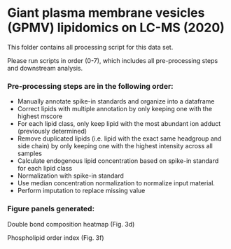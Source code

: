 # Giant plasma membrane vesicles (GPMV) lipidomics on LC-MS (2020)

This folder contains all processing script for this data set.

Please run scripts in order (0-7), which includes all pre-processing steps and downstream analysis.

### Pre-processing steps are in the following order:

* Manually annotate spike-in standards and organize into a dataframe
* Correct lipids with multiple annotation by only keeping one with the highest mscore
* For each lipid class, only keep lipid with the most abundant ion adduct (previously determined)
* Remove duplicated lipids (i.e. lipid with the exact same headgroup and side chain) by only keeping one with the highest intensity across all samples
* Calculate endogenous lipid concentration based on spike-in standard for each lipid class
* Normalization with spike-in standard
* Use median concentration normalization to normalize input material.
* Perform imputation to replace missing value

### Figure panels generated:

Double bond composition heatmap (Fig. 3d)

Phospholipid order index (Fig. 3f)